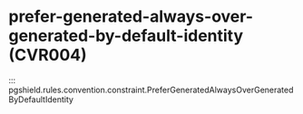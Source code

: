# prefer-generated-always-over-generated-by-default-identity (CVR004)

::: pgshield.rules.convention.constraint.PreferGeneratedAlwaysOverGeneratedByDefaultIdentity

